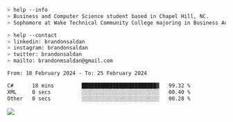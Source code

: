 ````bash
> help --info
> Business and Computer Science student based in Chapel Hill, NC.
> Sophomore at Wake Technical Community College majoring in Business Administration.
````

````bash
> help --contact
> linkedin: brandonsaldan
> instagram: brandonsaldan
> twitter: brandonsaldan
> mailto: brandonmsaldan@gmail.com
````

<!--START_SECTION:waka-->

```txt
From: 18 February 2024 - To: 25 February 2024

C#      18 mins         ████████████████████████▓   99.32 %
XML     0 secs          ░░░░░░░░░░░░░░░░░░░░░░░░░   00.40 %
Other   0 secs          ░░░░░░░░░░░░░░░░░░░░░░░░░   00.28 %
```

<!--END_SECTION:waka-->

![](https://komarev.com/ghpvc/?username=brandonsaldan&color=6A8AFF)
